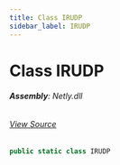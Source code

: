 ```yaml
---
title: Class IRUDP
sidebar_label: IRUDP
---
```

# Class IRUDP


###### **Assembly**: Netly.dll
###### [View Source](https://github.com/alec1o/Netly/blob/dev/src/rudp/interfaces/IRUDP.ServerTo.cs#L6)
```csharp title="Declaration"
public static class IRUDP
```
